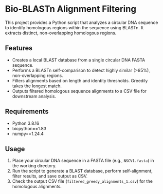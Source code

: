 # Bio-BLASTn Alignment Filtering

This project provides a Python script that analyzes a circular DNA sequence to identify homologous regions within the sequence using BLASTn. It extracts distinct, non-overlapping homologous regions.

## Features

- Creates a local BLAST database from a single circular DNA FASTA sequence.
- Performs a BLASTn self-comparison to detect highly similar (>95%), non-overlapping regions.
- Filters alignments based on length and identity thresholds. Greedily takes the longest match.
- Outputs filtered homologous sequence alignments to a CSV file for downstream analysis.

## Requirements

- Python 3.8.16
- biopython==1.83
- numpy==1.24.4

## Usage

1. Place your circular DNA sequence in a FASTA file (e.g., `NSCV1.fasta`) in the working directory.  
2. Run the script to generate a BLAST database, perform self-alignment, filter results, and save output as CSV.  
3. Check the output CSV file (`filtered_greedy_alignments_1.csv`) for the homologous alignments.
